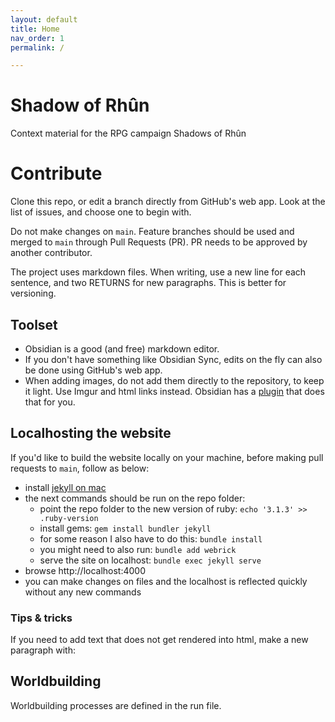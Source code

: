 ```yaml
---
layout: default
title: Home
nav_order: 1
permalink: /

---
```


# Shadow of Rhûn

Context material for the RPG campaign Shadows of Rhûn 

# Contribute

Clone this repo, or edit a branch directly from GitHub's web app.
Look at the list of issues, and choose one to begin with.

Do not make changes on `main`.
Feature branches should be used and merged to `main` through Pull Requests (PR).
PR needs to be approved by another contributor.

The project uses markdown files.
When writing, use a new line for each sentence, and two RETURNS for new paragraphs.
This is better for versioning.

## Toolset

- Obsidian is a good (and free) markdown editor.
- If you don't have something like Obsidian Sync, edits on the fly can also be done using GitHub's web app.
- When adding images, do not add them directly to the repository, to keep it light. Use Imgur and html links instead. Obsidian has a [plugin](https://github.com/gavvvr/obsidian-imgur-plugin) that does that for you.

## Localhosting the website

If you'd like to build the website locally on your machine, before making pull requests to `main`, follow as below:

- install [jekyll on mac](https://jekyllrb.com/docs/installation/macos/)
- the next commands should be run on the repo folder:
	- point the repo folder to the new version of ruby: `echo '3.1.3' >> .ruby-version`
	- install gems: `gem install bundler jekyll`
	- for some reason I also have to do this: `bundle install`
	- you might need to also run: `bundle add webrick`
	- serve the site on localhost: `bundle exec jekyll serve`
- browse http://localhost:4000
- you can make changes on files and the localhost is reflected quickly without any new commands

### Tips & tricks

If you need to add text that does not get rendered into html, make a new paragraph with:

[This is a comment that will be hidden.]: # 

## Worldbuilding

Worldbuilding processes are defined in the run file.


